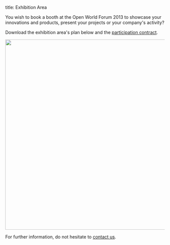 title: Exhibition Area

You wish to book a booth at the Open World Forum 2013 to showcase your innovations and products, present your projects or your company's activity? 

Download the exhibition area's plan below and the [participation contract](/static/Documents/ParticipationContract_OWF2013.pdf).

<a href="/static/Documents/OWF_PlanExpo.pdf" target="blank"><img src="/static/pictures/plan OWF.png" width="600"></a>

For further information, do not hesitate to [contact us][2].

[2]: mailto:participation%40openworldforum.org
